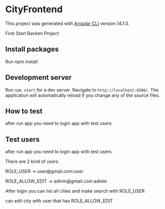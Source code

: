 # CityFrontend
This project was generated with [Angular CLI](https://github.com/angular/angular-cli) version 14.1.0.

<p>First Start Backen Project</p>

## Install packages
Run npm install 

## Development server

Run `npm start` for a dev server. Navigate to `http://localhost:4200/`. The application will automatically reload if you change any of the source files.

## How to test
after run app you need to login app with test users

## Test users
<p>
after run app you need to login app with test users
<p>
There are 2 kind of users
<p>
ROLE_USER -> user@gmail.com:user
<p>
ROLE_ALLOW_EDIT -> admin@gmail.com:admin
<p>
After login you can list all cities and make search with ROLE_USER
<p>
can edit city with user that has ROLE_ALLOW_EDIT
